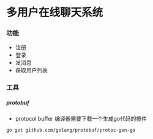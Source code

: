 # 多用户在线聊天系统

### 功能
* 注册
* 登录
* 发消息
* 获取用户列表

### 工具
##### protobuf
* protocol buffer 编译器需要下载一个生成go代码的插件
```
go get github.com/golang/protobuf/protoc-gen-go
```